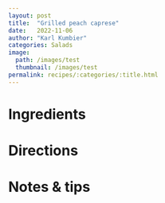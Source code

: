 ```yaml
---
layout: post
title:  "Grilled peach caprese"
date:   2022-11-06
author: "Karl Kumbier"
categories: Salads
image:
  path: /images/test
  thumbnail: /images/test
permalink: recipes/:categories/:title.html
---
```


# Ingredients

# Directions

# Notes & tips
